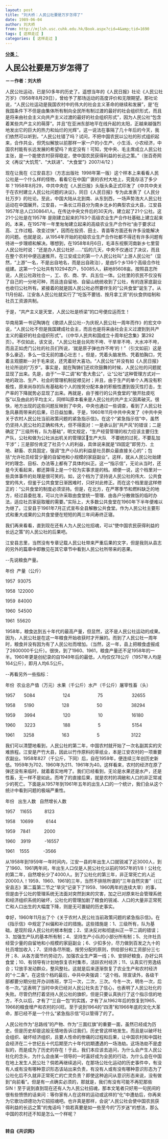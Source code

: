 ```yaml
---
layout: post
title: "刘大桥：人民公社要是万岁怎得了"
date: 1989-06-04
author: 刘大桥
from: http://mjlsh.usc.cuhk.edu.hk/Book.aspx?cid=4&amp;tid=1690
tags: [ 这样走过 ]
categories: [ 这样走过 ]
---
```


<div style="margin: 15px 10px 10px 0px;">
<div>
<span id="ctl00_ContentPlaceHolder1_chapter1_SubjectLabel" style="font-weight:bold;text-decoration:underline;">
   分类：
  </span>
</div>
<p>
<strong>
<font size="5">
    人民公社要是万岁怎得了
   </font>
</strong>
</p>
<p>
<strong>
   －－作者：刘大桥
  </strong>
</p>
<p>
  人民公社运动，已是50多年的历史了。遥想当年的《人民日报》社论《人民公社万岁》（1958年8月29日），曾给予了那场运动的高度评价和无限期望。那社论说，“人民公社运动是我国农村中的伟大的社会主义革命的继续和发展”，是“在我国条件下不但是由集体所有制向全民所有制过渡的最好的社会组织形式，而且是将来由社会主义向共产主义过渡的最好的社会组织形式”，因为人民公社“包含着某些共产主义的萌芽”。并且“在亚洲东部地平在线升起的太阳，正越来越强烈地发出它的巨大的热力和灿烂的光辉”。这一说法在事隔了几十年后的今天，我们依然可以听到，“人民公社错了吗？试问，不把中国农民以公社的形式组织起来，合作共业，但凭似解放以前那样一家一户的小生产、小生活、小农经济，中国农村能有长远发展的希望吗？肯定没有！可知，党中央、毛主席成立人民公社主张，是一个能使农村获得稳定，使中国农民获得利益的长远之策。”（张百奇网文《再议“大饥荒”、“大跃进”、“大食堂”》2007/4/12 ）
 </p>
<p>
  现在让我在《江安县志》（方志出版社  1998年第一版）这个样本上来看看人民公社是一个什么样的怪物，看看它在中国广褒的农村大地上，究竟存活了多少年？1958年8月29，中共中央在《人民日报》头版头条正式印发了《中共中央关于在农村建立人民公社问题的决议》，同日《人民日报》专为此发表了《人民分社万岁》的社论。至此，中国大陆从北到南、从东到西，一场声势浩大人民公社运动在中国展开。江安县，一条长江将县分为南乡北乡的典型农业大县，江安县1957年总人口308641人。在传达中央文件后的30天内，建立起了21个公社。这21个公社是在1957年 是刚建立起来的763个高级农业生产合作社基础上建立起来的。本来，在1957年一年里匆匆建立起来的高级农业生产合作社“由于要求过高、工作过粗、改变过快”，因而在投资、田土、青苗等方面还有许多没能解决的问题。也就是说，从1954年开始的初级农业生产合作社都不得还有许多问题有待进一步理顺和解决。哪想到，在1958年8月6日，毛泽东视察河南新乡七里营人民公社时说：“还是办人民公社好……”后的几天，中央不仅通过了决议，而且在整个农村中便迅速推开。在江安成立的第一个人民公社叫“上游人民公社”（显然，“上游”一名，不是出自地名，而是出自政治），是由5个乡136个高级合作社组建。这第一个公社共有10294农户，50085人，耕地85608亩。按照县志所说，人民公社政社合一，工、农、商、学、兵五位一体。公社里的农民不仅没有了自己的一分地可种，而且连自留地、自留山统统收到了公社，有的连家底副业也收归公社所有。紧接着的就是因人民公社必然要伴生的“公共食堂”诞生了。从11月份起，江安各人民公社就实行了“吃饭不要钱、按月拿工资”的伙食供给制和社员工资源共制。
 </p>
<p>
  于是，“共产主义是天堂，人民公社是桥梁”的口号便应运而生！
 </p>
<p>
  华南局第一书记陶铸在《歌颂人民公社--为庆祝人民公社一周年而作》的宏文中说，“人民公社不但是我国建成社会主，而且也是将来由社会主义过渡到到共产主义的最好的社会组织形式”。（《中华人民共和国成立十周年纪念集》第292页）。不仅如此，该文说，“人民公社是台风吹不垮、干旱旱不垮、大水冲不垮，而且正如虎门公社的社员们所说，‘就是原子弹也炸不垮’的！”（引文如前）这是多么豪迈，多么一往无前的雄心壮志！。但是，凭着头脑发热、凭着拍胸口，凭着主观臆断--对于毛来说，还凭着好大喜功。“人民公社”并没有如《人民日报》社论所说的“万岁”。事实是，就在陶铸们还欢欣鼓舞的时候，人民公社的问题就显现了出来。先是，由于“一平二调”和“愈大愈公”，让“公社”这种管理方式对一地的政治、生产、社会的管理机制捉襟见衬；并且，由于生产的单个人再没有积极性，原来尚存的队有基础和个人的按劳分配本身的积极性遭到毁灭性打击，生产率的下降就势必显现了出来。再就是，由于推行的公共食堂的“敞开肚皮吃饭”以及由此的平均主义，同样叫原本看来是人民公社的共产主义因素破灭。很快，地方出现的这些问题反映到了中央，中央也通过一些调查，看到了人民公社急风暴雨带来的后果，已日益加重。于是，1960年11月中共中央发了《中共中央关于农村人民公社当前政策问题的紧急指示信》。在这个“紧急指示信”中，虽然仍坚持人民公社的正确和伟大，但不得面对：一是承认刮“共产风”的错误；二是确定了“三级所有，队为基础”，明文规定，“生产经营管理的权力应该主要归生产队，公社和做为公社派出机关的管理区生产大队　不要统的过死，不要乱加干涉”；三是部份肯定了社员个人的利益，具体说来就是“四固定”即劳力、土地、耕畜、农具固定，强调“生产小队的利益是社员群众最直接关心的”；包括“允许社员经营少量的自留地和小规模的家庭副业”。这样，就从人民公社始建时的理念、目标、办法等上都有了具体的纠正。这一“指示信”，无论从当时，还是今天看起来，都还算得上是一个较为实事求是的档。顺便一说，这个档里对一些具体事件的处理是很可笑的。如，这个档为了坚持说人民公社的伟大、公共食堂的伟大，但鉴于公共食堂日渐困难时，只好对此修正。而在这个档里是这样修正的：“公共食堂的制度必须坚持。但是，在北方，在严寒季节和燃料缺乏的地方，经过县委批准，可以允许采取由食堂统一管理、由各户分散做饭的临时办法，适应社员家庭取暖的需要。”实际上，大多数公共食堂在1960年下半年便难以为继了。江安县于1961年7月正式宣布全县解散公共食堂。作为人民公社主要形式和重大成果的公共食堂便在短短的两三年间寿终正寝。
 </p>
<p>
  我们再来看看，直到现在还有人为人民公社招魂，可以“使中国农民获得利益的长远之策”的人民公社的后果吧。
 </p>
<p>
  江安县志里，当然没有专章记载人民公社带来严重后果的文字，但是我则从县志的另外的篇章中即散见在其它章节中看到人民公社所带来的恶果。
 </p>
<p>
  --先说粮食产量。
 </p>
<p>
  年份  产量（公斤）
 </p>
<p>
  1957  93075
 </p>
<p>
  1958  122000
 </p>
<p>
  1959  84000
 </p>
<p>
  1960  54500
 </p>
<p>
  1961  55620
 </p>
<p>
  1958年，粮食达到五十年代的最高产量，但显然，这不是人民公社运动的成果。因为，人民公社是在这一年粮食开始收获时才开展的。而到了人民公社一周年时，粮食并没有因为有了人民公社而增加。（当然，这一年，县上把粮食虚报成了2600000千公斤）。很快，到了1960、1961，粮食产量还不足1958年的一半。1960年更是创纪录的自1949年后的最低，人均仅仅78公斤（1957年人均是164公斤），即月人均6.5公斤。
 </p>
<p>
  --再看另外一些指标：
 </p>
<p>
  年份  农业总产值（万元）水果（千公斤）水产（千公斤）屠宰性畜（头）
 </p>
<p>
  1957       5084                      124                      75                       32655
 </p>
<p>
  1958       5190                      128                      50                       38294
 </p>
<p>
  1959       3994                      120                      10                       16180
 </p>
<p>
  1960       3223                      188                      5                         5154
 </p>
<p>
  1961       3258                      163                      5                         3122
 </p>
<p>
  我们可以清楚地看到，人民公社的第二年，中国农村就开始了一次名副其实的灾难旅程。江安是产竹大县，因此以竹作原料的草纸业，本是江安农村的一项重要农副业。1958年827（千公斤，下同）后，自在1959年，便连续三年创历史新低。1959年为702、1960年为211、1961年为40。这样看来，农村的经济在原了弹还没有来临时，就着着实地垮了。我们已经看到，无论是水果还是水产，还是性畜，无一样不是如此。而垮了的直接后果，就是农村的凋敝和人口的非正常减少的死亡。下面是从1957年到1961年五年的出生人口的一个统计，我们会从这个统计中看到问题的极端严重性。
 </p>
<p>
  年份   出生人数   自然增长人数
 </p>
<p>
  1957    11655          8123
 </p>
<p>
  1958    10699          6144
 </p>
<p>
  1959    7841           2000
 </p>
<p>
  1960    3919           -16557
 </p>
<p>
  1961    1555           -3566
 </p>
<p>
  从1958年到1959年一年时间内，江安一县的年出生人口就锐减了近3000人，到了1960、1961两年间，年出生人口仅是人民公社化以前的1957年的1/8！公社化的第二年，自然增长少了4000人。到了公社化的第三年，非正常死亡的人近20000人！1959、1960、1961的三年，当然不排除所谓的“三年自然灾害”（《江安县志》第二篇第二节之“旱灾”记录下了1959、1960两年的连续大旱）的事，但是由于公社的管理系统无法面对突然到来的灾害，加之已对原来社会管理系统和经济组织系统的破坏，公社化的管理加剧了粮食的锐减、人口的大量非正常死亡和人口出生的大幅度下降，则是无可置疑的历史事实。
 </p>
<p>
  幸好，1960年11月出了个《关于农村人民公社当前政策问题的紧急指示信》。在《指示信》中规定了纠偏和补过的措施。这些措施是：1、三级所有，队为基础，是现阶段人民公社的根本制度；2、坚决反对和彻底纠正一平二调的错误；3、加强生产队的基本所有制；4、坚持生产小队的小部分所有制；5、允许社员经营少量的自留地和小规模的家庭副业；6、少扣多分，尽力做到百发之九十的社员增加收入；7、坚持各尽所能，按劳分配的原则，供给部分和工资部分三七开；8、从各方面节约劳动力，加强农业生产第一线；9、安排好粮食，办好公共食堂；10、有领导有计划地恢复农村集市，活跃农村经济；11、认真实行劳逸结合；12放手发动群众，整风整社。这就是后来逐渐恢复了农业生产和农村经济的“十二条”。在这信个档的最后，中共中央强调：“这个档，除宣读外，各级干部都要分期分批开办训练班，学习一次，二次，三次。今冬一次，明冬一次，后冬一次。”这表明了当时中央已经对人民公社失去了信心，也表明了人民公社化的失败。尽管仍然打着坚持人民公社的旗帜，但是只要认真执行了这个指示信的地方，不久以后，才有了“三自一包”的实践，才有了从1962年后的恢复到1965、1966的粮食增产和农村的兴旺。至于说到1964的“四清”和1966年底的文化大革命，那已经不是一个什么“紧急指示信”可以管得了的了。
 </p>
<p>
  人民公社作为“总路线”的产物、作为“三面红旗”的重要一面，虽然已经成为历史。但是历史却是这般无情地告诉过我们，历史曾这样地发生。而且是以破坏社会组织、破坏经济组织，且要人性命的惨痛的过程和后果，让中国农村和中国社会经济在二十世纪五十代后期至六十年代初期遭遇的一场浩劫。这场浩劫不是虚拟的，而是成为了历史的存在！于此，我们本应该去追问，为什么会产生人民公社化的念头，为什么会由某一领导的一时喜好成为全民的行动，为什么会在中国在地上发生人民公社？倘若再继续追问，在那场公社化运动的历史事件中，有没有人或有没有哪种意识形态该站出来负责，有没有人或有没有哪种意识形态为了公社化后不久就非正常死亡的亡灵负责？即使这种追问从意识形态来说，没有做到“向前看”。但是有一点确实必须的，那就是，我们有没有可能不再犯那些SIN！至于说到直到现在还有人为人民公社招魂，那本文笔者只好用一句民间的很有些愤愤的话来问：等你家有人在这样的运动或这样的“化”中遭劫后，你再来为它歌功颂德功为它招招魂吧。也许真是那样，会说“人民公社会使中国农民获得利益的长远之策”的鬼话吗？倘若真要是如一些至今的“万岁迷”的想法，那么中国的农村还不知是怎么一个样呢？
  <br/>
<br/>
<br/>
<strong>
   转自《共识网》
  </strong>
</p>
</div>
